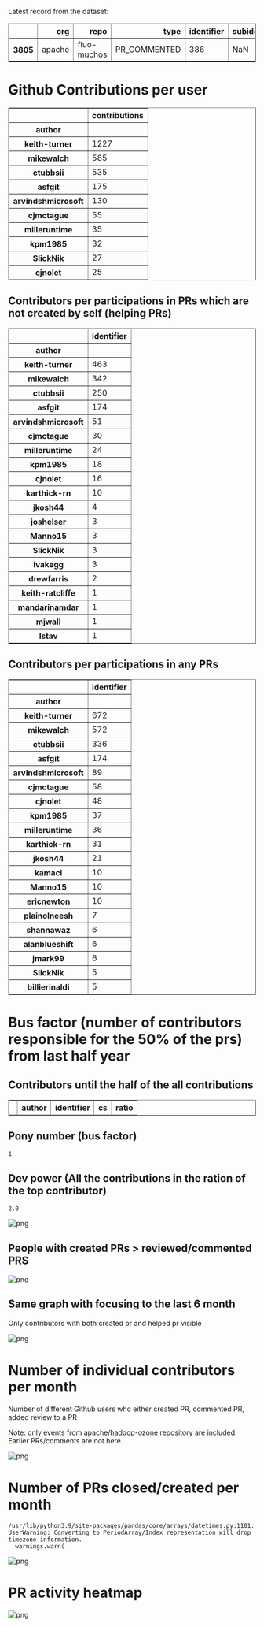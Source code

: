 Latest record from the dataset:




<div>
<table border="1" class="dataframe">
  <thead>
    <tr style="text-align: right;">
      <th></th>
      <th>org</th>
      <th>repo</th>
      <th>type</th>
      <th>identifier</th>
      <th>subidentifier</th>
      <th>date</th>
      <th>author</th>
      <th>owner</th>
      <th>project</th>
    </tr>
  </thead>
  <tbody>
    <tr>
      <th>3805</th>
      <td>apache</td>
      <td>fluo-muchos</td>
      <td>PR_COMMENTED</td>
      <td>386</td>
      <td>NaN</td>
      <td>2021-01-28 20:07:52+00:00</td>
      <td>keith-turner</td>
      <td>GreenCee</td>
      <td>fluo</td>
    </tr>
  </tbody>
</table>
</div>



# Github Contributions per user





<div>
<table border="1" class="dataframe">
  <thead>
    <tr style="text-align: right;">
      <th></th>
      <th>contributions</th>
    </tr>
    <tr>
      <th>author</th>
      <th></th>
    </tr>
  </thead>
  <tbody>
    <tr>
      <th>keith-turner</th>
      <td>1227</td>
    </tr>
    <tr>
      <th>mikewalch</th>
      <td>585</td>
    </tr>
    <tr>
      <th>ctubbsii</th>
      <td>535</td>
    </tr>
    <tr>
      <th>asfgit</th>
      <td>175</td>
    </tr>
    <tr>
      <th>arvindshmicrosoft</th>
      <td>130</td>
    </tr>
    <tr>
      <th>cjmctague</th>
      <td>55</td>
    </tr>
    <tr>
      <th>milleruntime</th>
      <td>35</td>
    </tr>
    <tr>
      <th>kpm1985</th>
      <td>32</td>
    </tr>
    <tr>
      <th>SlickNik</th>
      <td>27</td>
    </tr>
    <tr>
      <th>cjnolet</th>
      <td>25</td>
    </tr>
  </tbody>
</table>
</div>



## Contributors per participations in PRs which are not created by self (helping PRs)




<div>
<table border="1" class="dataframe">
  <thead>
    <tr style="text-align: right;">
      <th></th>
      <th>identifier</th>
    </tr>
    <tr>
      <th>author</th>
      <th></th>
    </tr>
  </thead>
  <tbody>
    <tr>
      <th>keith-turner</th>
      <td>463</td>
    </tr>
    <tr>
      <th>mikewalch</th>
      <td>342</td>
    </tr>
    <tr>
      <th>ctubbsii</th>
      <td>250</td>
    </tr>
    <tr>
      <th>asfgit</th>
      <td>174</td>
    </tr>
    <tr>
      <th>arvindshmicrosoft</th>
      <td>51</td>
    </tr>
    <tr>
      <th>cjmctague</th>
      <td>30</td>
    </tr>
    <tr>
      <th>milleruntime</th>
      <td>24</td>
    </tr>
    <tr>
      <th>kpm1985</th>
      <td>18</td>
    </tr>
    <tr>
      <th>cjnolet</th>
      <td>16</td>
    </tr>
    <tr>
      <th>karthick-rn</th>
      <td>10</td>
    </tr>
    <tr>
      <th>jkosh44</th>
      <td>4</td>
    </tr>
    <tr>
      <th>joshelser</th>
      <td>3</td>
    </tr>
    <tr>
      <th>Manno15</th>
      <td>3</td>
    </tr>
    <tr>
      <th>SlickNik</th>
      <td>3</td>
    </tr>
    <tr>
      <th>ivakegg</th>
      <td>3</td>
    </tr>
    <tr>
      <th>drewfarris</th>
      <td>2</td>
    </tr>
    <tr>
      <th>keith-ratcliffe</th>
      <td>1</td>
    </tr>
    <tr>
      <th>mandarinamdar</th>
      <td>1</td>
    </tr>
    <tr>
      <th>mjwall</th>
      <td>1</td>
    </tr>
    <tr>
      <th>lstav</th>
      <td>1</td>
    </tr>
  </tbody>
</table>
</div>



## Contributors per participations in any PRs




<div>
<table border="1" class="dataframe">
  <thead>
    <tr style="text-align: right;">
      <th></th>
      <th>identifier</th>
    </tr>
    <tr>
      <th>author</th>
      <th></th>
    </tr>
  </thead>
  <tbody>
    <tr>
      <th>keith-turner</th>
      <td>672</td>
    </tr>
    <tr>
      <th>mikewalch</th>
      <td>572</td>
    </tr>
    <tr>
      <th>ctubbsii</th>
      <td>336</td>
    </tr>
    <tr>
      <th>asfgit</th>
      <td>174</td>
    </tr>
    <tr>
      <th>arvindshmicrosoft</th>
      <td>89</td>
    </tr>
    <tr>
      <th>cjmctague</th>
      <td>58</td>
    </tr>
    <tr>
      <th>cjnolet</th>
      <td>48</td>
    </tr>
    <tr>
      <th>kpm1985</th>
      <td>37</td>
    </tr>
    <tr>
      <th>milleruntime</th>
      <td>36</td>
    </tr>
    <tr>
      <th>karthick-rn</th>
      <td>31</td>
    </tr>
    <tr>
      <th>jkosh44</th>
      <td>21</td>
    </tr>
    <tr>
      <th>kamaci</th>
      <td>10</td>
    </tr>
    <tr>
      <th>Manno15</th>
      <td>10</td>
    </tr>
    <tr>
      <th>ericnewton</th>
      <td>10</td>
    </tr>
    <tr>
      <th>plainolneesh</th>
      <td>7</td>
    </tr>
    <tr>
      <th>shannawaz</th>
      <td>6</td>
    </tr>
    <tr>
      <th>alanblueshift</th>
      <td>6</td>
    </tr>
    <tr>
      <th>jmark99</th>
      <td>6</td>
    </tr>
    <tr>
      <th>SlickNik</th>
      <td>5</td>
    </tr>
    <tr>
      <th>billierinaldi</th>
      <td>5</td>
    </tr>
  </tbody>
</table>
</div>



# Bus factor (number of contributors responsible for the 50% of the prs) from last half year

## Contributors until the half of the all contributions




<div>
<table border="1" class="dataframe">
  <thead>
    <tr style="text-align: right;">
      <th></th>
      <th>author</th>
      <th>identifier</th>
      <th>cs</th>
      <th>ratio</th>
    </tr>
  </thead>
  <tbody>
  </tbody>
</table>
</div>



## Pony number (bus factor)




    1



## Dev power (All the contributions in the ration of the top contributor)




    2.0




    
![png](github-contributions_files/github-contributions_18_0.png)
    


## People with created PRs > reviewed/commented PRS


    
![png](github-contributions_files/github-contributions_21_0.png)
    


## Same graph with focusing to the last 6 month

Only contributors with both created pr and helped pr visible


    
![png](github-contributions_files/github-contributions_25_0.png)
    


# Number of individual contributors per month

Number of different Github users who either created PR, commented PR, added review to a PR

Note: only events from apache/hadoop-ozone repository are included. Earlier PRs/comments are not here.


    
![png](github-contributions_files/github-contributions_28_0.png)
    


# Number of PRs closed/created per month

    /usr/lib/python3.9/site-packages/pandas/core/arrays/datetimes.py:1101: UserWarning: Converting to PeriodArray/Index representation will drop timezone information.
      warnings.warn(



    
![png](github-contributions_files/github-contributions_31_0.png)
    


# PR activity heatmap


    
![png](github-contributions_files/github-contributions_34_0.png)
    

